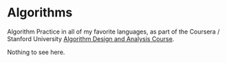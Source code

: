 # Algorithms
Algorithm Practice in all of my favorite languages, as part of the Coursera / Stanford University [Algorithm Design and Analysis Course](https://www.coursera.org/learn/algorithm-design-analysis/home).

Nothing to see here.
